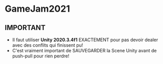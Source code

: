 # GameJam2021

## IMPORTANT
- Il faut utiliser **Unity 2020.3.4f1** EXACTEMENT pour pas devoir dealer avec des conflits qui finissent pu!
- C'est vraiment important de SAUVEGARDER la Scene Unity avant de push-pull pour rien perdre!
